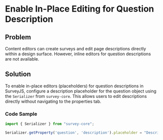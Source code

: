 # Enable In-Place Editing for Question Description

## Problem
Content editors can create surveys and edit page descriptions directly within a design surface. However, inline editors for question descriptions are not available.

## Solution
To enable in-place editors (placeholders) for question descriptions in SurveyJS, configure a description placeholder for the question object using the `Serializer` from `survey-core`. This allows users to edit descriptions directly without navigating to the properties tab.

### Code Sample
```javascript
import { Serializer } from "survey-core";

Serializer.getProperty('question', 'description').placeholder = "Description";
```